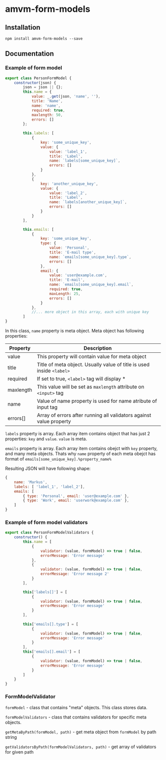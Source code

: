 # amvm-form-models


## Installation
`npm install amvm-form-models --save`



## Documentation

### Example of form model
```javascript
export class PersonFormModel {
    constructor(json) {
        json = json || {};
        this.name = {
            value: _.get(json, 'name', ''),
            title: 'Name',
            name: 'name',
            required: true,
            maxlength: 50,
            errors: []
        };
        
        this.labels: [
            {
                key: 'some_unique_key',
                value: {
                    value: 'label_1',
                    title: 'Label',
                    name: `labels[some_unique_key]`,
                    errors: []
                }
            },
            {
                key: 'another_unique_key',
                value: {
                    value: 'label_2',
                    title: 'Label',
                    name: `labels[another_unique_key]`,
                    errors: []
                }
            }
        ],

        this.emails: [
            {
                key: 'some_unique_key',
                type: {
                    value: 'Personal',
                    title: 'E-mail type',
                    name: `emails[some_unique_key].type`,
                    errors: []
                },        
                email: {
                    value: 'user@example.com',
                    title: 'E-mail',
                    name: `emails[some_unique_key].email`,
                    required: true,
                    maxLength: 25,
                    errors: []
                }
            },
            //... more object in this array, each with unique key
        ]  
}
```

In this class, `name` property is meta object. Meta object has following properties:

Property | Description
--- | ---
value | This property will contain value for meta object
title | Title of meta object. Usually value of title is used inside `<label>` 
required | If set to true, `<label>` tag will display *
maxlength | This value will be set as `maxlength` attribute on `<input>` tag
name | Value of name property is used for name atribute of input tag
errors[] | Array of errors after running all validators against value property

`labels` property is array. Each array item contains object that has just 2 properties: `key` and `value`. `value` is meta.

`emails` property is array. Each array item contains obejct with `key` property, and many meta objects. Thats why `name` property of each meta obejct has format of `emails[some_unique_key].%property_name%`

Resulting JSON will have following shape:
```javascript
{
    name: 'Markus',
    labels: [ 'label_1', 'label_2'],
    emails: [ 
        { type: 'Personal', email: 'user@example.com' },
        { type: 'Work', email: 'userwork@example.com' },
    ]
}
```

### Example of form model validators
```javascript
export class PersonFormModelValidators {
    constructor() {
        this.name = [
            {
                validator: (value, formModel) => true | false,
                errorMessage: 'Error message'
            },
            {
                validator: (value, formModel) => true | false,
                errorMessage: 'Error message 2'
            }
        ],

        this['labels[]'] = [
            {
                validator: (value, formModel) => true | false,
                errorMessage: 'Error message'
            }            
        ],
        
        this['emails[].type'] = [
            {
                validator: (value, formModel) => true | false,
                errorMessage: 'Error message'
            }            
        ],
        this['emails[].email'] = [
            {
                validator: (value, formModel) => true | false,
                errorMessage: 'Error message'
            }            
        ] 
    }
}
```


### FormModelValidator

`formModel` - class that contains "meta" objects. This class stores data.

`formModelValidators` - class that contains validators for specific meta objects.

`getMetaByPath(formModel, path)` - get meta object from `formModel` by path string

`getValidatorsByPath(formModelValidators, path)` - get array of validators for given path
